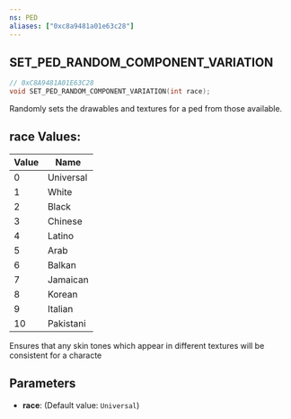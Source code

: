 ```yaml
---
ns: PED
aliases: ["0xc8a9481a01e63c28"]
---
```

## SET_PED_RANDOM_COMPONENT_VARIATION

```c
// 0xC8A9481A01E63C28
void SET_PED_RANDOM_COMPONENT_VARIATION(int race);
```

Randomly sets the drawables and textures for a ped from those available.

## race Values:
| Value | Name |
| --- | --- |
| 0 | Universal |
| 1 | White |
| 2 | Black |
| 3 | Chinese |
| 4 | Latino |
| 5 | Arab |
| 6 | Balkan |
| 7 | Jamaican |
| 8 | Korean |
| 9 | Italian |
| 10 | Pakistani |


Ensures that any skin tones which appear in different textures will be consistent for a characte


## Parameters
* **race**: (Default value: `Universal`)
